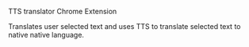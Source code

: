 TTS translator Chrome Extension 

Translates user selected text and uses TTS to translate selected text to native native language.